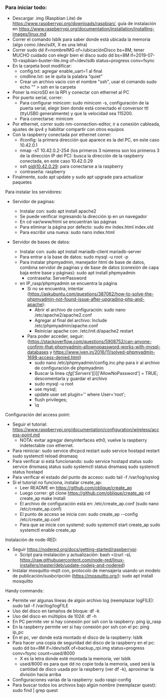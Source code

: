 ### Para iniciar todo:
- Descargar .img (Raspbian Lite) de https://www.raspberrypi.org/downloads/raspbian/, guía de instalación en https://www.raspberrypi.org/documentation/installation/installing-images/linux.md
- Correr el comando lsblk para saber donde está ubicada la memoria (algo como /dev/sdX, X es una letra)
- Correr sudo dd if=nombreIMG of=/ubicaciónDisco bs=8M, tener MUCHO cuidado con elegir bien el disco
	sudo dd bs=8M if=2019-07-10-raspbian-buster-lite.img of=/dev/sdb status=progress conv=fsync
- En la carpeta boot modificar:
	- config.txt: agregar enable_uart=1 al final
	- cmdline.txt: se le quita la palabra “quiet”
	- Crear un archivo vacio con el nombre "ssh", usar el comando sudo echo "" > ssh en la carpeta
- Poner la microSD en la RPI y conectar con ethernet al PC
- Por puerto serial, correr:
	- Para configurar minicom: sudo minicom -s, configuración de la puerta serial, elegir bien donde está conectado el conversor ttl (ttyUSB0 generalmente) y que la velocidad sea 115200.
	- Para conectarse: minicom 
- Por ethernet, correr sudo nm-connection-editor, ir a conexión cableada, ajustes de ipv4 y habilitar compartir con otros equipos
- Con la raspberry conectada por ethernet correr:
	- ifconfig: la primera dirección que aparece es la del PC, en este caso 10.42.0.1
	- nmap -sT 10.42.0.2-254 (los primeros 3 números son los primeros 3 de la dirección IP del PC): busca la dirección de la raspberry conectada, en este caso 10.42.0.29
	- ssh pi@10.42.0.29: para conectarse a la raspberry
	- contraseña: raspberry
- Finalmente, sudo apt update y sudo apt upgrade para actualizar paquetes

Para instalar los servidores:

- Servidor de paginas:
	- Instalar con: sudo apt install apache2
	- Se puede verificar ingresando la dirección ip en un navegador
	- En cd var/www/html se encuentran las páginas
	- Para eliminar la página por defecto: sudo mv index.html index.old
	- Para escribir una nueva: sudo nano index.html

- Servidor de bases de datos:
	- Instalar con: sudo apt install mariadb-client mariadb-server
	- Para entrar a la base de datos: sudo mysql -u root -p
	- Para instalar phpmyadmin, manejador html de base de datos, combina servidor de paginas y de base de datos (conexión de capa baja entre base y páginas): sudo apt install phpmyadmin
		- contraseña: ServerPassword
	- en IP_rasp/phpmyadmin se encuentra la página
		- Si no se encuentra, intentar (https://askubuntu.com/questions/387062/how-to-solve-the-phpmyadmin-not-found-issue-after-upgrading-php-and-apache): 
			* Abrir el archivo de configuración: sudo nano /etc/apache2/apache2.conf
			* Agregar al final del archivo: Include /etc/phpmyadmin/apache.conf
			* Reiniciar apache con: /etc/init.d/apache2 restart
		- Para poder acceder, seguir: (https://stackoverflow.com/questions/5908752/can-anyone-confirm-that-phpmyadmin-allownopassword-works-with-mysql-databases y https://www.iven.in/2016/11/solved-phpmyadmin-1698-access-denied.html)
			* sudo nano /etc/phpmyadmin/config.inc.php para ir al archivo de configuración de phpmyadmin
			* Buscar la línea $cfg['Servers'][$i]['AllowNoPassword'] = TRUE; descomentarla y guardar el archivo
			* sudo mysql -u root
			* use mysql;
			* update user set plugin='' where User='root';
			* flush privileges;
			* \q

Configuración del access point:

- Seguir el tutorial: https://www.raspberrypi.org/documentation/configuration/wireless/access-point.md
	- NOTA: evitar agregar denyinterfaces eth0, vuelve la raspberry indetectable con ethernet.
- Para reiniciar:
	sudo service dhcpcd restart
	sudo service hostapd restart
	sudo systemctl reload dnsmasq
- Para verificar si está funcionando:
	sudo service hostapd status
	sudo service dnsmasq status
	sudo systemctl status dnsmasq
	sudo systemctl status hostapd
- Para verificar el estado del punto de acceso: sudo tail -f /var/log/syslog
- Si el tutorial no funciona, instalar create_ap:
	- Leer README en https://github.com/oblique/create_ap
	- Luego correr:
	git clone https://github.com/oblique/create_ap
	cd create_ap
	make install
	- El archivo de configuración está en: /etc/create_ap.conf (sudo nano /etc/create_ap.conf)
	- El punto de acceso se inicia con: sudo create_ap --config /etc/create_ap.conf
	- Para que se inicie con systemd: 
	sudo systemctl start create_ap
	sudo systemctl enable create_ap

Instalación de node-RED:

- Seguir https://nodered.org/docs/getting-started/raspberrypi:
	- Script para instalación y actualización: bash <(curl -sL https://raw.githubusercontent.com/node-red/linux-installers/master/deb/update-nodejs-and-nodered) 
- Instalar mosquitto-mqtt con, protocolo de mensajeria usando un modelo de publicación/susbcripción (https://mosquitto.org/): sudo apt install mosquitto

Handy commands:

- Permite ver algunas líneas de algún archivo log (reemplazar logFILE): sudo tail -f /var/log/logFILE
- Uso del disco en tamaños de bloque: df -k
- Uso del disco en múltiplos de 1024: df -h 
- En PC permite ver si hay conexión por ssh con la raspberry: ping ip_rasp 
- En la raspberry permite ver si hay conexión por ssh con el pc: ping ip_pc
- En el pc, ver donde está montado el disco de la raspberry: lsblk
- Para hacer una copia de seguridad del disco de la raspberry en el pc: sudo dd bs=8M if=/dev/sdX of=backup_rpi.img status=progress conv=fsync count=used/8000
	- X es la letra donde esté montada la memoria, ver lsblk
	- used/8000 es para que dd no copie toda la memoria, used será la cantidad de disco usada por la raspberry (ver df -k), aproximar la división hacia arriba
- Configuraciones varias de la raspberry: sudo raspi-config
- Para buscar todos los archivos bajo algún nombre (reemplazar quest): sudo find | grep quest

